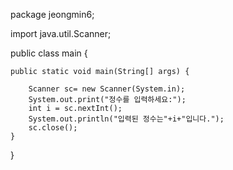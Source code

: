 
package jeongmin6;

import java.util.Scanner;

public class main {

	public static void main(String[] args) {

		Scanner sc= new Scanner(System.in);
		System.out.print("정수를 입력하세요:");
		int i = sc.nextInt();
		System.out.println("입력된 정수는"+i+"입니다.");
		sc.close();
	}

}

